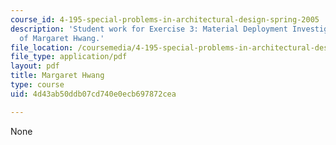 ```yaml
---
course_id: 4-195-special-problems-in-architectural-design-spring-2005
description: 'Student work for Exercise 3: Material Deployment Investigation courtesy
  of Margaret Hwang.'
file_location: /coursemedia/4-195-special-problems-in-architectural-design-spring-2005/4d43ab50ddb07cd740e0ecb697872cea_3hwang.pdf
file_type: application/pdf
layout: pdf
title: Margaret Hwang
type: course
uid: 4d43ab50ddb07cd740e0ecb697872cea

---
```

None